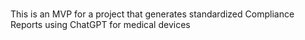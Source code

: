 ###

This is an MVP for a project that generates standardized Compliance Reports using ChatGPT for medical devices